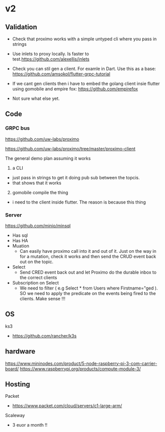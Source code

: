# v2 

## Validation

- Check that proximo works with a simple untyped cli where you pass in strings
- Use inlets to proxy locally. Is faster to test.https://github.com/alexellis/inlets
- Check you can stil gen a client. For examle in Dart. Use this as a base: https://github.com/amsokol/flutter-grpc-tutorial
 - If we cant gen clients then i have to embed the golang client insie flutter using gomobile and empire fox: https://github.com/empirefox

- Not sure what else yet.

## Code

### GRPC bus
https://github.com/uw-labs/proximo

https://github.com/uw-labs/proximo/tree/master/proximo-client

The general demo plan assuming it works

1. a CLI
- just pass in strings to get it doing pub sub between the topcis.
 - that shows that it works
 
2. gomobile compile the thing
- i need to the client inside flutter. The reason is because this thing 

### Server
https://github.com/minio/minsql
- Has sql
- Has HA
- Muation
  - Can easily have proximo call into it and out of it. Just on the way in for a mutation, check it works and then send the CRUD event back out on the topic.
- Select
  - Send CRED event back out and let Proximo do the durable inbox to the correct clients
- Subscription on Select
  - We need to filter ( e.g Select * from Users where Firstname="ged ). SO we need to apply the predicate on the events being fired to the clients. Make sense !!!
 


## OS
ks3
- https://github.com/rancher/k3s

## hardware
https://www.mininodes.com/product/5-node-raspberry-pi-3-com-carrier-board/
https://www.raspberrypi.org/products/compute-module-3/

## Hosting
Packet
- https://www.packet.com/cloud/servers/c1-large-arm/

Scaleway
- 3 euor a month !!



